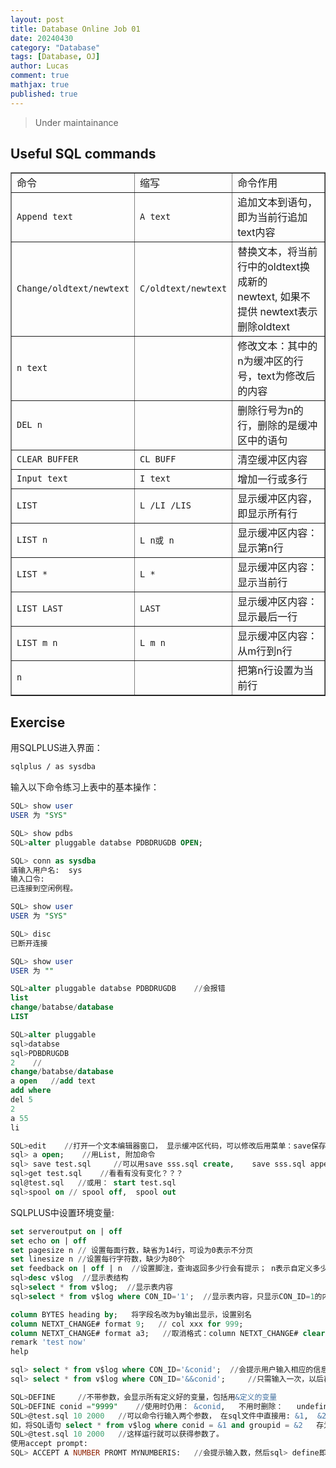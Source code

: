 ```yaml
---
layout: post
title: Database Online Job 01
date: 20240430
category: "Database"
tags: [Database, OJ]
author: Lucas
comment: true
mathjax: true
published: true
---
```


> Under maintainance

## Useful SQL commands

  <table width="80%" cellspacing="2" cellpadding="2" border="1">
      <tbody>
        <tr>
          <td valign="center">命令<br>
          </td>
          <td valign="center">缩写<br>
          </td>
          <td valign="center">命令作用<br>
          </td>
        </tr>
        <tr>
          <td valign="center"><code>Append text</code><br>
          </td>
          <td valign="center"><code>A text</code><br>
          </td>
          <td valign="center">追加文本到语句，即为当前行追加text内容<br>
          </td>
        </tr>
        <tr>
          <td valign="center"><code>Change/oldtext/newtext</code><br>
          </td>
          <td valign="center"><code>C/oldtext/newtext</code><br>
          </td>
          <td valign="center">替换文本，将当前行中的oldtext换成新的newtext,&nbsp;如果不提供
            newtext表示删除oldtext<br>
          </td>
        </tr>
        <tr>
          <td valign="center"><code>n text</code><br>
          </td>
          <td valign="center"> </td>
          <td valign="center">修改文本：其中的n为缓冲区的行号，text为修改后的内容<br>
          </td>
        </tr>
        <tr>
          <td valign="center"><code>DEL n</code><br>
          </td>
          <td valign="center"> </td>
          <td valign="center">删除行号为n的行，删除的是缓冲区中的语句<br>
          </td>
        </tr>
        <tr>
          <td valign="center"><code>CLEAR BUFFER</code><br>
          </td>
          <td valign="center"><code>CL BUFF</code><br>
          </td>
          <td valign="center">清空缓冲区内容<br>
          </td>
        </tr>
        <tr>
          <td valign="center"><code>Input text</code><br>
          </td>
          <td valign="center"><code>I text</code><br>
          </td>
          <td valign="center">增加一行或多行<br>
          </td>
        </tr>
        <tr>
          <td valign="center"><code>LIST</code><br>
          </td>
          <td valign="center"><code>L /LI /LIS</code><br>
          </td>
          <td valign="center">显示缓冲区内容，即显示所有行<br>
          </td>
        </tr>
        <tr>
          <td valign="center"><code>LIST n</code><br>
          </td>
          <td valign="center"><code>L n或 n</code><br>
          </td>
          <td valign="center">显示缓冲区内容：显示第n行<br>
          </td>
        </tr>
        <tr>
          <td valign="center"><code>LIST *</code><br>
          </td>
          <td valign="center"><code>L *</code><br>
          </td>
          <td valign="center">显示缓冲区内容：显示当前行<br>
          </td>
        </tr>
        <tr>
          <td valign="center"><code>LIST LAST</code><br>
          </td>
          <td valign="center"><code>LAST</code><br>
          </td>
          <td valign="center">显示缓冲区内容：显示最后一行<br>
          </td>
        </tr>
        <tr>
          <td valign="center"><code>LIST m n</code><br>
          </td>
          <td valign="center"><code>L m n</code><br>
          </td>
          <td valign="center">显示缓冲区内容：从m行到n行<br>
          </td>
        </tr>
        <tr>
          <td valign="center"><code>n</code><br>
          </td>
          <td valign="center"> </td>
          <td valign="center">把第n行设置为当前行<br>
          </td>
        </tr>
      </tbody>
    </table>

## Exercise

用SQLPLUS进入界面：
```bash
sqlplus / as sysdba
```

输入以下命令练习上表中的基本操作：

```sql
SQL> show user
USER 为 "SYS"
```
```sql
SQL> show pdbs
SQL>alter pluggable databse PDBDRUGDB OPEN;
```
```sql
SQL> conn as sysdba
请输入用户名:  sys
输入口令:
已连接到空闲例程。
```
```sql
SQL> show user
USER 为 "SYS"
```
```sql
SQL> disc
已断开连接
```
```sql
SQL> show user
USER 为 ""
```
```sql
SQL>alter pluggable databse PDBDRUGDB    //会报错
list
change/batabse/database
LIST
```
```sql
SQL>alter pluggable
sql>databse
sql>PDBDRUGDB
2    //
change/batabse/database
a open   //add text
add where
del 5
2
a 55
li
```
```sql
SQL>edit    //打开一个文本编辑器窗口， 显示缓冲区代码，可以修改后用菜单：save保存
sql> a open;    //用List, 附加命令
sql> save test.sql     //可以用save sss.sql create,    save sss.sql append,  save ww.sql replace,
sql>get test.sql    //看看有没有变化？？？
sql@test.sql   //或用： start test.sql
sql>spool on // spool off,  spool out
```
SQLPLUS中设置环境变量:

```sql
set serveroutput on | off
set echo on | off
set pagesize n // 设置每面行数，缺省为14行，可设为0表示不分页
set linesize n //设置每行字符数，缺少为80个
set feedback on | off | n  //设置脚注，查询返回多少行会有提示； n表示自定义多少行提示
sql>desc v$log  //显示表结构
sql>select * from v$log;  //显示表内容
sql>select * from v$log where CON_ID='1';  //显示表内容，只显示CON_ID=1的内容
```

```sql
column BYTES heading by;   将字段名改为by输出显示，设置别名
column NETXT_CHANGE# format 9;   // col xxx for 999;
column NETXT_CHANGE# format a3;   //取消格式：column NETXT_CHANGE# clear; 
remark 'test now'
help
```

```sql
sql> select * from v$log where CON_ID='&conid';  //会提示用户输入相应的信息
sql> select * from v$log where CON_ID='&&conid';     //只需输入一次，以后再用到这个变量就无需再输入了。
```

```sql
SQL>DEFINE     //不带参数，会显示所有定义好的变量，包括用&定义的变量
SQL>DEFINE conid ="9999"    //使用时仍用： &conid,   不用时删除：   undefine   conid
SQL>@test.sql 10 2000   //可以命令行输入两个参数， 在sql文件中直接用: &1,  &2,  分别用于获取参数：
如，将SQL语句 select * from v$log where conid = &1 and groupid = &2   存为test.sql,
SQL>@test.sql 10 2000   //这样运行就可以获得参数了。
使用accept prompt:
SQL> ACCEPT A NUMBER PROMT MYNUMBERIS:   //会提示输入数，然后sql> define即可看到定义的变量及值了。
```